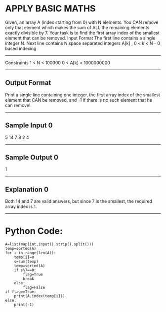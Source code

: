 # APPLY BASIC MATHS

Given, an array A (index starting from 0) with N elements. You CAN remove only that element which makes the sum of ALL the remaining elements exactly divisible by 7.
Your task is to find the first array index of the smallest element that can be removed.
Input Format
The first line contains a single integer N.
Next line contains N space separated integers A[k] , 0 < k < N - 0 based indexing
_________________________________________________________________________________
Constraints
1 < N < 100000
0 < A[k] < 1000000000
_________________________________________________________________________________
Output Format
---------------------------------------------------------------------------------
Print a single line containing one integer, the first array index of the smallest element that CAN be removed, and -1 if there is no such element that he can remove!
_________________________________________________________________________________
Sample Input 0
---------------------------------------------------------------------------------
5
14 7 8 2 4
_________________________________________________________________________________
Sample Output 0
---------------------------------------------------------------------------------
1
_________________________________________________________________________________
Explanation 0
---------------------------------------------------------------------------------
Both 14 and 7 are valid answers, but since 7 is the smallest, the required array index is 1.
_________________________________________________________________________________
Python Code:
=================================================================================
```n=int(input())
A=list(map(int,input().strip().split()))
temp=sorted(A)
for i in range(len(A)):
    temp[i]=0
    s=sum(temp)
    temp=sorted(A)
    if s%7==0:
        flag=True
        break
    else:
        flag=False
if flag==True:
    print(A.index(temp[i]))
else:
    print(-1)
```
